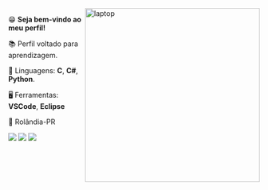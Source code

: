 <img src="https://github.com/clopso/clopso/blob/main/laptop.svg" min-width="350px" max-width="350px" width="350px" align="right" alt="laptop">

<p align="left">😁 <strong>Seja bem-vindo ao meu perfil!</strong></p>
<p align="left">📚 Perfil voltado para aprendizagem.</p>
<p align="left">🔌 Linguagens: 
  <strong>C</strong>,
  <strong>C#</strong>,
  <strong>Python</strong>.
</p>
<p align="left">🖥️ Ferramentas: 
<strong>VSCode</strong>,
<strong>Eclipse</strong>
</p>
<p align="left">📌 Rolândia-PR</p>

<p align="left"> 
  <a href="https://www.last.fm/user/clopvp" target="_blank"><img src="https://img.shields.io/badge/last.fm-FDD540?style=for-the-badge&logo=last.fm&logoColor=black" target="_blank"></a>
  <a href="https://open.spotify.com/playlist/3KskDxfDmKfMJ8zcdGp2qg" target="_blank"><img src="https://img.shields.io/badge/Spotify-E6C42E?&style=for-the-badge&logo=spotify&logoColor=black" target="_blank"></a>
  <a href="https://twitter.com/clopso" target="_blank"><img src="https://img.shields.io/badge/Twitter-FEC433?style=for-the-badge&logo=twitter&logoColor=black" target="_blank"></a>
  
</p>
